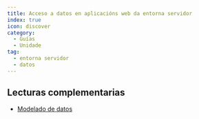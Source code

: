 ```yaml
---
title: Acceso a datos en aplicacións web da entorna servidor
index: true
icon: discover
category:
  - Guías
  - Unidade
tag:
  - entorna servidor
  - datos
---
```


## Lecturas complementarias

- [Modelado de datos](modelado-de-datos.md)